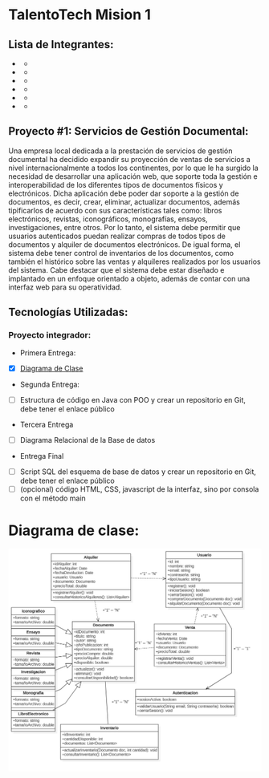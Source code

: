 #  TalentoTech Mision 1

##  Lista de Integrantes:
+ -
+ -
+ -
+ -
+ -
+ -

##  Proyecto #1: Servicios de Gestión Documental:

Una empresa local dedicada a la prestación de servicios de gestión documental ha decidido expandir su proyección de ventas de servicios a nivel internacionalmente a todos los continentes, por lo que le ha surgido la necesidad de desarrollar una aplicación web, que soporte toda la gestión e interoperabilidad de los diferentes tipos de documentos físicos y electrónicos.
Dicha aplicación debe poder dar soporte a la gestión de documentos, es decir, crear, eliminar, actualizar documentos, además tipificarlos de acuerdo con sus características tales como: libros electrónicos, revistas, iconográficos, monografías, ensayos, investigaciones, entre otros.
Por lo tanto, el sistema debe permitir que usuarios autenticados puedan realizar compras de todos tipos de documentos y alquiler de documentos electrónicos. De igual forma, el sistema debe tener control de inventarios de los documentos, como también el histórico sobre las ventas y alquileres realizados por los usuarios del sistema.
Cabe destacar que el sistema debe estar diseñado e implantado en un enfoque orientado a objeto, además de contar con una interfaz web para su operatividad.

##  Tecnologías Utilizadas:


###  Proyecto integrador:

*  Primera Entrega:
- [x] [Diagrama de Clase](#diagrama-de-clase)

*  Segunda Entrega:
- [ ] Estructura de código en Java con POO y crear un repositorio en Git, debe
tener el enlace público

*  Tercera Entrega
- [ ] Diagrama Relacional de la Base de datos

*  Entrega Final
- [ ] Script SQL del esquema de base de datos y crear un repositorio en Git,
debe tener el enlace público
- [ ] (opcional) código HTML, CSS, javascript de la interfaz, sino por consola
con el método main

# Diagrama de clase:
![Diagrama_de_clase](Diagrama%20gestion%20documental2.jpg)



